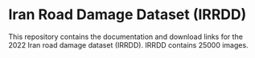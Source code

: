 # Iran Road Damage Dataset (IRRDD)
This repository contains the documentation and download links for the 2022 Iran road damage dataset (IRRDD). 
IRRDD contains 25000 images.
